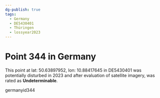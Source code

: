 ```yaml
---
dg-publish: true
tags:
  - Germany
  - DE5430401
  - Thüringen
  - lossyear2023
---
```


# Point 344 in Germany

This point at lat: 50.63897952, lon: 10.88417645 in DE5430401 was potentially disturbed in 2023 and after evaluation of satellite imagery, was rated as **Undeterminable**.



germanyid344
